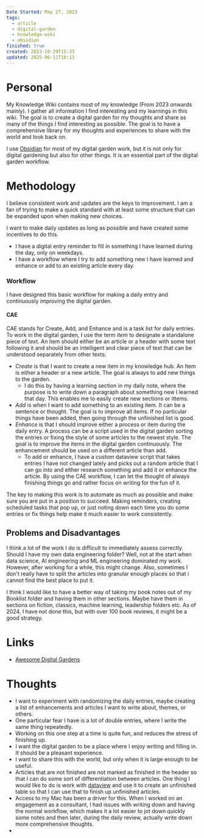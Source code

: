 ```yaml
---
Date Started: May 27, 2023
tags:
  - article
  - digital-garden
  - knowledge-wiki
  - obsidian
finished: true
created: 2023-10-29T15:33
updated: 2025-06-11T10:13
---
```

# Personal

My Knowledge Wiki contains most of my knowledge (From 2023 onwards mainly). I gather all information I find interesting and my learnings in this wiki. The goal is to create a digital garden for my thoughts and share as many of the things I find interesting as possible. The goal is to have a comprehensive library for my thoughts and experiences to share with the world and look back on.  

I use [Obsidian](Obsidian/Obsidian.md) for most of my digital garden work, but it is not only for digital gardening but also for other things. It is an essential part of the digital garden workflow. 

# Methodology
I believe consistent work and updates are the keys to improvement. I am a fan of trying to make a quick standard with at least some structure that can be expanded upon when making new choices. 


I want to make daily updates as long as possible and have created some incentives to do this. 

- I have a digital entry reminder to fill in something I have learned during the day, only on weekdays. 
- I have a workflow where I try to add something new I have learned and enhance or add to an existing article every day. 
### Workflow
I have designed this basic workflow for making a daily entry and continuously improving the digital garden. 
#### CAE
CAE stands for Create, Add, and Enhance and is a task list for daily entries. To work in the digital garden, I use the term *item* to designate a standalone piece of text. An item should either be an article or a header with some text following it and should be an intelligent and clear piece of text that can be understood separately from other texts. 
- *Create* is that I want to create a new item in my knowledge hub. An Item is either a header or a new article. The goal is always to add new things to the garden. 
	- I do this by having a learning section in my daily note, where the purpose is to write down a paragraph about something new I learned that day. This enables me to easily create new sections or ittems. 
- *Add* is when I want to add something to an existing item. It can be a sentence or thought. The goal is to improve all items. If no particular things have been added, then going through the unfinished list is good. 
- *Enhance* is that I should improve either a process or item during the daily entry. A process can be a script used in the digital garden sorting the entries or fixing the style of some articles to the newest style. The goal is to improve the items in the digital garden continuously. The enhancement should be used on a different article than add. 
	- To add or enhance, I have a custom dataview script that takes entries I have not changed lately and picks out a random article that I can go into and either research something and add it or enhance the article. 
By using the CAE workflow, I can let the thought of always finishing things go and rather focus on writing for the fun of it. 

The key to making this work is to automate as much as possible and make sure you are put in a position to succeed. Making reminders, creating scheduled tasks that pop up, or just noting down each time you do some entries or fix things help make it much easier to work consistently.


## Problems and Disadvantages

I think a lot of the work I do is difficult to immediately assess correctly. Should I have my own data engineering folder? Well, not at the start when data science, AI engineering and ML engineering dominated my work. However, after working for a while, this might change. Also, sometimes I don't really have to split the articles into granular enough places so that i cannot find the best place to put it. 

I think I would like to have a better way of taking my book notes out of my Booklist folder and having them in other sections. Maybe have them in sections on fiction, classics, machine learning, leadership folders etc. As of 2024, I have not done this, but with over 100 book reviews, it might be a good strategy. 
# Links 
- [Awesome Digital Gardens](https://github.com/kyrose/awesome-digital-gardens)
# Thoughts 
- I want to experiment with randomizing the daily entries, maybe creating a list of enhancements and articles I want to write about, themes, or others. 
- One particular fear I have is a lot of double entries, where I write the same thing repeatedly. 
- Working on this one step at a time is quite fun, and reduces the stress of finishing up. 
- I want the digital garden to be a place where I enjoy writing and filling in. It should be a pleasant experience. 
-  I want to share this with the world, but only when it is large enough to be useful. 
- Articles that are not finished are not marked as finished in the header so that I can do some sort of differentiation between articles.  One thing I would like to do is work with [dataview](https://github.com/blacksmithgu/obsidian-dataview) and use it to create an unfinished table so that I can use that to finish up unfinished articles. 
- Access to my Mac has been a driver for this. When I worked on an engagement as a consultant, I had issues with writing down and having the normal workflow, which makes it a lot easier to jot down quickly some notes and then later, during the daily review, actually write down more comprehensive thoughts. 
- 



